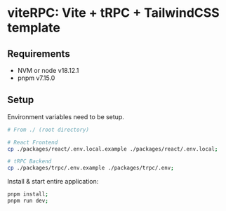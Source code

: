 # viteRPC: Vite + tRPC + TailwindCSS template

## Requirements

- NVM or node v18.12.1
- pnpm v7.15.0

## Setup

Environment variables need to be setup.

```bash
# From ./ (root directory)

# React Frontend
cp ./packages/react/.env.local.example ./packages/react/.env.local;

# tRPC Backend
cp ./packages/trpc/.env.example ./packages/trpc/.env;
```

Install & start entire application:

```bash
pnpm install;
pnpm run dev;
```

